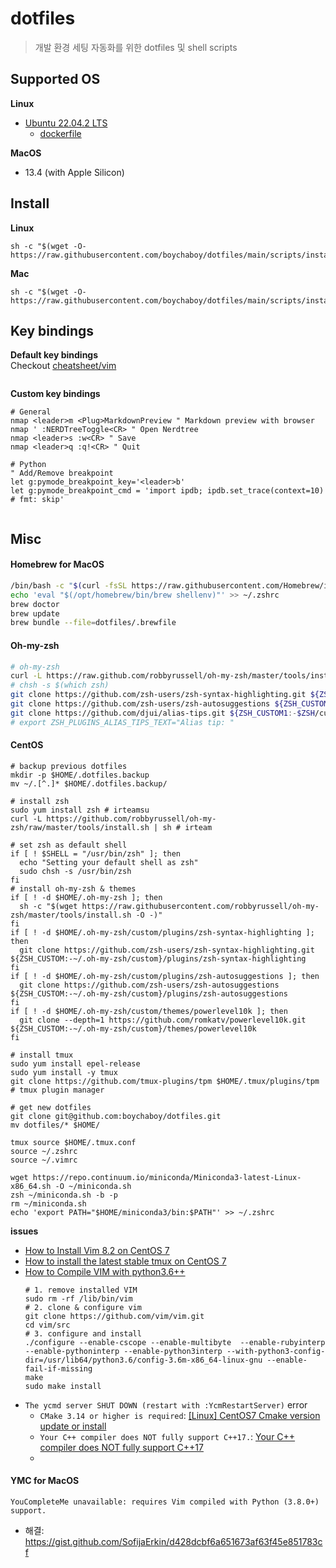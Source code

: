 # dotfiles
> 개발 환경 세팅 자동화를 위한 dotfiles 및 shell scripts

## Supported OS
**Linux**
- [Ubuntu 22.04.2 LTS](https://releases.ubuntu.com/jammy/)
  - [dockerfile](https://github.com/boychaboy/dockerfiles)

**MacOS**
- 13.4 (with Apple Silicon)

## Install
**Linux**
```shell
sh -c "$(wget -O- https://raw.githubusercontent.com/boychaboy/dotfiles/main/scripts/install_ubuntu.sh)"
```
**Mac**
```shell
sh -c "$(wget -O- https://raw.githubusercontent.com/boychaboy/dotfiles/main/scripts/install_mac.sh)"
```

## Key bindings 
**Default key bindings**  
Checkout [cheatsheet/vim]()
```vim
```
**Custom key bindings**
```vim
# General
nmap <leader>m <Plug>MarkdownPreview " Markdown preview with browser
nmap ' :NERDTreeToggle<CR> " Open Nerdtree
nmap <leader>s :w<CR> " Save
nmap <leader>q :q!<CR> " Quit

# Python
" Add/Remove breakpoint
let g:pymode_breakpoint_key='<leader>b'
let g:pymode_breakpoint_cmd = 'import ipdb; ipdb.set_trace(context=10)  # fmt: skip'


```






## Misc 
#### Homebrew for MacOS
```bash
/bin/bash -c "$(curl -fsSL https://raw.githubusercontent.com/Homebrew/install/master/install.sh)"
echo 'eval "$(/opt/homebrew/bin/brew shellenv)"' >> ~/.zshrc
brew doctor
brew update
brew bundle --file=dotfiles/.brewfile
```
#### Oh-my-zsh
```bash
# oh-my-zsh
curl -L https://raw.github.com/robbyrussell/oh-my-zsh/master/tools/install.sh | sh
# chsh -s $(which zsh)
git clone https://github.com/zsh-users/zsh-syntax-highlighting.git ${ZSH_CUSTOM:-~/.oh-my-zsh/custom}/plugins/zsh-syntax-highlighting
git clone https://github.com/zsh-users/zsh-autosuggestions ${ZSH_CUSTOM:-~/.oh-my-zsh/custom}/plugins/zsh-autosuggestions
git clone https://github.com/djui/alias-tips.git ${ZSH_CUSTOM1:-$ZSH/custom}/plugins/alias-tips
# export ZSH_PLUGINS_ALIAS_TIPS_TEXT="Alias tip: "
```

#### CentOS
```shell
# backup previous dotfiles
mkdir -p $HOME/.dotfiles.backup
mv ~/.[^.]* $HOME/.dotfiles.backup/

# install zsh
sudo yum install zsh # irteamsu
curl -L https://github.com/robbyrussell/oh-my-zsh/raw/master/tools/install.sh | sh # irteam

# set zsh as default shell
if [ ! $SHELL = "/usr/bin/zsh" ]; then
  echo "Setting your default shell as zsh"
  sudo chsh -s /usr/bin/zsh
fi 
# install oh-my-zsh & themes
if [ ! -d $HOME/.oh-my-zsh ]; then
  sh -c "$(wget https://raw.githubusercontent.com/robbyrussell/oh-my-zsh/master/tools/install.sh -O -)"
fi
if [ ! -d $HOME/.oh-my-zsh/custom/plugins/zsh-syntax-highlighting ]; then
  git clone https://github.com/zsh-users/zsh-syntax-highlighting.git ${ZSH_CUSTOM:-~/.oh-my-zsh/custom}/plugins/zsh-syntax-highlighting
fi
if [ ! -d $HOME/.oh-my-zsh/custom/plugins/zsh-autosuggestions ]; then
  git clone https://github.com/zsh-users/zsh-autosuggestions ${ZSH_CUSTOM:-~/.oh-my-zsh/custom}/plugins/zsh-autosuggestions
fi
if [ ! -d $HOME/.oh-my-zsh/custom/themes/powerlevel10k ]; then
  git clone --depth=1 https://github.com/romkatv/powerlevel10k.git ${ZSH_CUSTOM:-~/.oh-my-zsh/custom}/themes/powerlevel10k
fi

# install tmux
sudo yum install epel-release
sudo yum install -y tmux
git clone https://github.com/tmux-plugins/tpm $HOME/.tmux/plugins/tpm  # tmux plugin manager

# get new dotfiles
git clone git@github.com:boychaboy/dotfiles.git
mv dotfiles/* $HOME/

tmux source $HOME/.tmux.conf
source ~/.zshrc
source ~/.vimrc

wget https://repo.continuum.io/miniconda/Miniconda3-latest-Linux-x86_64.sh -O ~/miniconda.sh
zsh ~/miniconda.sh -b -p
rm ~/miniconda.sh
echo 'export PATH="$HOME/miniconda3/bin:$PATH"' >> ~/.zshrc

```
**issues**
- [How to Install Vim 8.2 on CentOS 7](https://phoenixnap.com/kb/how-to-install-vim-centos-7)
- [How to install the latest stable tmux on CentOS 7](https://liyang85.wordpress.com/2017/07/28/how-to-install-the-latest-stable-tmux-on-centos-7/)
- [How to Compile VIM with python3.6++](https://dev.to/huang06/compiling-vim-with-python3-support-8jh)
    ```shell
    # 1. remove installed VIM
    sudo rm -rf /lib/bin/vim
    # 2. clone & configure vim
    git clone https://github.com/vim/vim.git
    cd vim/src
    # 3. configure and install
    ./configure --enable-cscope --enable-multibyte  --enable-rubyinterp --enable-pythoninterp --enable-python3interp --with-python3-config-dir=/usr/lib64/python3.6/config-3.6m-x86_64-linux-gnu --enable-fail-if-missing
    make
    sudo make install
    ```
- `The ycmd server SHUT DOWN (restart with :YcmRestartServer)` error
    - `CMake 3.14 or higher is required`: [[Linux] CentOS7 Cmake version update or install](https://codinghero.tistory.com/174)
    - `Your C++ compiler does NOT fully support C++17.`: [Your C++ compiler does NOT fully support C++17](https://stackoverflow.com/questions/65284572/your-c-compiler-does-not-fully-support-c17)
    - 


#### YMC for MacOS
```
YouCompleteMe unavailable: requires Vim compiled with Python (3.8.0+) support.
```
- 해결: https://gist.github.com/SofijaErkin/d428dcbf6a651673af63f45e851783cf
```
